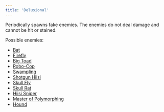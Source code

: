 ```yaml
---
title: 'Delusional'
---
```


Periodically spawns fake enemies. The enemies do not deal damage and cannot be hit or stained.

Possible enemies:
- [Bat](https://noita.wiki.gg/wiki/Lepakko)
- [Firefly](https://noita.wiki.gg/wiki/Tulik%C3%A4rp%C3%A4nen)
- [Big Toad](https://noita.wiki.gg/wiki/J%C3%A4ttikonna)
- [Robo-Cop](https://noita.wiki.gg/wiki/Robottikytt%C3%A4)
- [Swampling](https://noita.wiki.gg/wiki/M%C3%A4rki%C3%A4inen)
- [Shotgun Hiisi](https://noita.wiki.gg/wiki/M%C3%A4rki%C3%A4inen)
- [Skull Fly](https://noita.wiki.gg/wiki/Kallok%C3%A4rp%C3%A4nen)
- [Skull Rat](https://noita.wiki.gg/wiki/Kallorotta)
- [Hiisi Sniper](https://noita.wiki.gg/wiki/Snipuhiisi)
- [Master of Polymorphing](https://noita.wiki.gg/wiki/Muodonmuutosmestari)
- [Hound](https://noita.wiki.gg/wiki/Hurtta)
